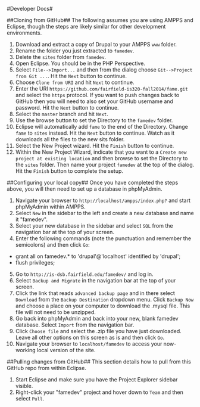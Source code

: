 #Developer Docs#

##Cloning from GitHub##
The following assumes you are using AMPPS and Eclipse, though the steps are likely similar for other development environments. 

1. Download and extract a copy of Drupal to your AMPPS `www` folder. 
2. Rename the folder you just extracted to `famedev`. 
3. Delete the `sites` folder from `famedev`. 
4. Open Eclipse. You should be in the PHP Perspective.
5. Select `File-->Import...` and then from the dialog choose `Git-->Project from Git ...`. Hit the `Next` button to continue.
6. Choose `Clone from URI` and hit `Next` to continue. 
7. Enter the URI `https://github.com/fairfield-is320-fall2014/fame.git` and select the `https` protocol. If you want to push changes back to GitHub then you will need to also set your GitHub username and password. 
Hit the `Next` button to continue. 
8. Select the `master` branch and hit `Next`.
9. Use the browse button to set the Directory to the `famedev` folder.
10. Eclipse will automatically add `fame` to the end of the Directory. Change `fame` to `sites` instead. Hit the `Next` button to continue. Watch as it downloads all the files to the new sits folder. 
11. Select the New Project wizard. Hit the `Finish` button to continue.
12. Within the New Project Wizard, indicate that you want to a `Create new project at existing location` and then browse to set the Directory to the `sites` folder. Then name your project `famedev` at the top of the dialog. Hit the `Finish` button to complete the setup.


##Configuring your local copy##
Once you have completed the steps above, you will then need to set up a database in phpMyAdmin.

1. Navigate your browser to `http://localhost/ampps/index.php?` and start phpMyAdmin within AMPPS.
2. Select `New` in the sidebar to the left and create a new database and name it "famedev".
3. Select your new database in the sidebar and select `SQL` from the navigation bar at the top of your screen.
4. Enter the following commands (note the punctuation and remember the semicolons) and then click `Go`:
* grant all on famedev.* to 'drupal'@'localhost' identified by 'drupal';
* flush privileges;
5. Go to `http://is-dsb.fairfield.edu/famedev/` and log in.
6. Select `Backup and Migrate` in the navigation bar at the top of your screen.
7. Click the link that reads `advanced backup page` and in there select `Download` from the `Backup Destination` dropdown menu. Click `Backup Now` and choose a place on your computer to download the .mysql file. This file will not need to be unzipped.
8. Go back into phpMyAdmin and back into your new, blank famedev database. Select `Import` from the navigation bar.
9. Click `Choose file` and select the .zip file you have just downloaded. Leave all other options on this screen as is and then click `Go`.
10. Navigate your browser to `localhost/famedev` to access your now-working local version of the site.

##Pulling changes from GitHub##
This section details how to pull from this GitHub repo from within Eclipse.

1. Start Eclipse and make sure you have the Project Explorer sidebar visible.
2. Right-click your "famedev" project and hover down to `Team` and then select `Pull`.
